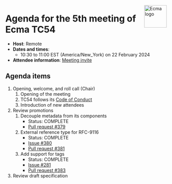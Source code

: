 <img src="https://tc54.org/images/ecma.svg" align="right" height="70" alt="Ecma logo" /> <!-- markdownlint-disable-line MD041 -->

# Agenda for the 5th meeting of Ecma TC54

- **Host**: Remote
- **Dates and times**:
    - 10:30 to 11:00 EST (America/New\_York) on 22 February 2024
- **Attendee information**: [Meeting invite](https://calendar.google.com/calendar/event?action=TEMPLATE&tmeid=MW43ZjdoZmF2cW11MXZzM2Y5ZHNobmt0cjhfMjAyMzEyMTRUMTUzMDAwWiBjXzg4NGRlY2RlNWExNTI5MDJiYjUxYTYyZjg5NTUwZDBmMzc0ODQ4NDUzNGYwOGM2Mzc5MmYyZTY1NGYyYTdlYmNAZw&tmsrc=c_884decde5a152902bb51a62f89550d0f3748484534f08c63792f2e654f2a7ebc%40group.calendar.google.com&scp=ALL)


## Agenda items

1. Opening, welcome, and roll call (Chair)
    1. Opening of the meeting
    1. TC54 follows its [Code of Conduct](https://tc54.org/code-of-conduct/)
    1. Introduction of new attendees
1. Review promotions
    1. Decouple metadata from its components
        - Status: COMPLETE
        - [Pull request #379](https://github.com/CycloneDX/specification/pull/379)
    1. External reference type for RFC-9116
        - Status: COMPLETE
        - [Issue #380](https://github.com/CycloneDX/specification/issues/380)
        - [Pull request #381](https://github.com/CycloneDX/specification/pull/381)
   1. Add support for tags
       - Status: COMPLETE
       - [Issue #281](https://github.com/CycloneDX/specification/issues/281)
       - [Pull request #383](https://github.com/CycloneDX/specification/pull/383)
1. Review draft specification
